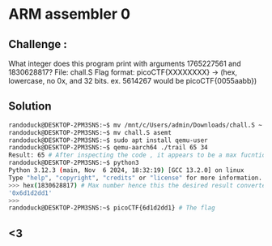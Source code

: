 # ARM assembler 0

## Challenge :
What integer does this program print with arguments 1765227561 and 1830628817? File: chall.S Flag format: picoCTF{XXXXXXXX} -> (hex, lowercase, no 0x, and 32 bits. ex. 5614267 would be picoCTF{0055aabb})

## Solution
```bash 
randoduck@DESKTOP-2PM3SNS:~$ mv /mnt/c/Users/admin/Downloads/chall.S ~
randoduck@DESKTOP-2PM3SNS:~$ mv chall.S asemt 
randoduck@DESKTOP-2PM3SNS:~$ sudo apt install qemu-user 
randoduck@DESKTOP-2PM3SNS:~$ qemu-aarch64 ./trail 65 34
Result: 65 # After inspecting the code , it appears to be a max fucntion 
randoduck@DESKTOP-2PM3SNS:~$ python3
Python 3.12.3 (main, Nov  6 2024, 18:32:19) [GCC 13.2.0] on linux
Type "help", "copyright", "credits" or "license" for more information.
>>> hex(1830628817) # Max number hence this the desired result converted to hex to fit the flag format 
'0x6d1d2dd1'
>>>
randoduck@DESKTOP-2PM3SNS:~$ picoCTF{6d1d2dd1} # The flag 
```
## <3
